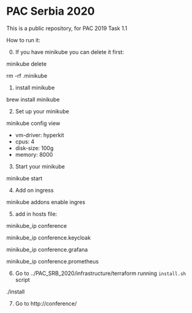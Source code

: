 # PAC Serbia 2020

This is a public repository, for PAC 2019 Task 1.1

How to run it:

0. If you have minikube you can delete it first:

minikube delete

rm -rf .minikube 
   
1. install minikube 

brew install minikube

2. Set up your minikube

minikube config view              
- vm-driver: hyperkit
- cpus: 4
- disk-size: 100g
- memory: 8000

3. Start your minikube

minikube start 

4. Add on ingress

minikube addons enable ingres
        
5. add in hosts file: 

minikube_ip	conference

minikube_ip	conference.keycloak

minikube_ip	conference.grafana

minikube_ip	conference.prometheus

6. Go to ../PAC_SRB_2020/infrastructure/terraform running `install.sh` script

./install

7. Go to http://conference/ 
